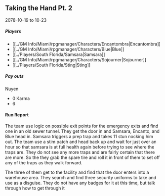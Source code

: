 ## Taking the Hand Pt. 2
2078-10-19 to 10-23
##### Players
- [[../GM Info/Miami/rpgmanager/Characters/Encantombra|Encantombra]]
- [[../GM Info/Miami/rpgmanager/Characters/Blue|Blue]]
- [[../Players/South Florida/Samsara|Samsara]]
- [[../GM Info/Miami/rpgmanager/Characters/Sojourner|Sojourner]]
- [[../Players/South Florida/Sting|Sting]]
##### Pay outs
Nuyen
- 0
Karma
- 6

#### Run Report
The team use logic on possible exit points for the emergency exits and find one in an old sewer tunnel. They get the door in and Samsara, Encanto, and Blue head in. Samsara triggers a prep trap and takes 11 stun nocking him out. The team use a stim patch and head back up and wait for just over an hour so that samsara is at full health again before trying to see where the traps are. They do not see any more traps and are fairly certain that there are more. So the they grab the spare tire and roll it in front of them to set off any of the traps as they walk forward.

The three of them get to the facility and find that the door enters into a warehouse area. They search and find three security uniforms to take and use as a disguise. They do not have any badges for it at this time, but talk through how to get through it
